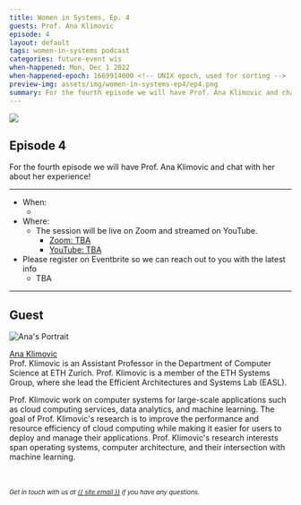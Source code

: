 ```yaml
---
title: Women in Systems, Ep. 4
guests: Prof. Ana Klimovic
episode: 4
layout: default
tags: women-in-systems podcast
categories: future-event wis
when-happened: Mon, Dec 1 2022
when-happened-epoch: 1669914000 <!-- UNIX epoch, used for sorting -->
preview-img: assets/img/women-in-systems-ep4/ep4.png
summary: For the fourth episode we will have Prof. Ana Klimovic and chat with her about her experience!
---
```


<img src="{{ 'assets/img/women-in-systems-ep4/ep4.png' | relative_url }}"/>

## Episode 4
For the fourth episode we will have Prof. Ana Klimovic and chat with her about her experience!


<!-- <div class="section-header">Submit your questions!</div>
<div class="section-content">
    <iframe class="loading-white-bg" src="https://app.sli.do/event/gvurjFQQGviwjztFyoXVbe/live/questions" height="100%" width="100%" style="min-height: 560px;"></iframe>
</div> -->

<hr>

* When:
  * <div style="font-weight: bold;" class="time-fmt-local" data-start="1669914000" data-duration="3600" data-show-timezone-link="true"></div>
* Where:  
  * The session will be live on Zoom and streamed on YouTube.
    * <a href="about:blank" target=_blank class="external-link">Zoom: TBA</a> 
    * <a href="about:blank" target=_blank class="external-link">YouTube: TBA</a> 
* Please register on Eventbrite so we can reach out to you with the latest info
  * TBA <!-- <a href="https://bit.ly/oct10-session" target=_blank class="external-link">Eventbrite</a>  -->
<hr>


<!-- <div class="section-header">Submit your questions!</div>
<div class="section-content">
    <iframe class="loading-white-bg" src="https://app.sli.do/event/muvx8icUQr3w3kz6kNaEXA" height="100%" width="100%" style="min-height: 560px;"></iframe>
</div>
<br> -->

## Guest

<div class="bio">
<img class="headshot" src="https://anakli.inf.ethz.ch/static/media/anaklimovic_photo_800_890.bfc4b113.jpg" alt="Ana's Portrait"/>

<a target=_blank href="https://anakli.inf.ethz.ch/">Ana Klimovic</a><br>
Prof. Klimovic is an Assistant Professor in the Department of Computer Science at ETH Zurich. Prof. Klimovic is a member of the ETH Systems Group, where she lead the Efficient Architectures and Systems Lab (EASL).

Prof. Klimovic work on computer systems for large-scale applications such as cloud computing services, data analytics, and machine learning. The goal of Prof. Klimovic's research is to improve the performance and resource efficiency of cloud computing while making it easier for users to deploy and manage their applications. Prof. Klimovic's research interests span operating systems, computer architecture, and their intersection with machine learning.

</div><br>

<!-- <hr> -->
<br>
<div style="font-size: 0.8em;">
    <i>
    Get in touch with us at <a class="external-link" target='_blank' href="mailto:{{ site.email }}">{{ site.email }}</a> if you have any questions.
    </i>
</div>
<br>

